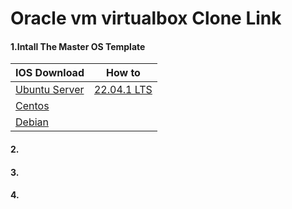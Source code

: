 # Oracle vm virtualbox Clone Link 

#### 1.Intall The Master OS Template

| IOS Download  | How to |
| ------------------------------------------------------------- | -----  |
| [Ubuntu Server](https://ubuntu.com/download/server#downloads) | [22.04.1 LTS](./Intall%20The%20Master%20OS/Ubuntu%20Server%2022.04.1%20LTS.md) |
| [Centos](https://www.centos.org/download/)        | | 
| [Debian](https://www.debian.org/)        | | 

#### 2.

#### 3.
#### 4.
